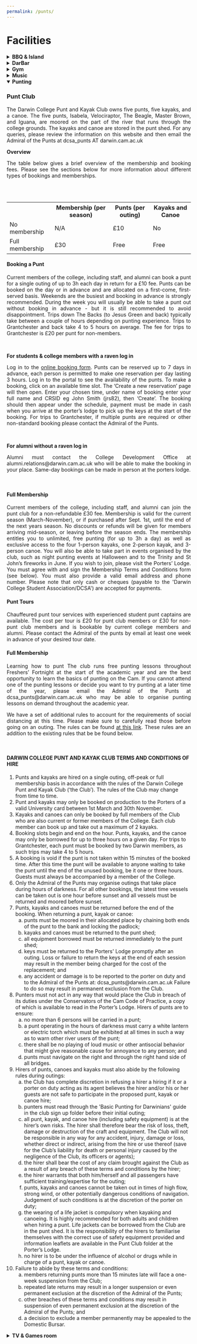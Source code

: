 ```yaml
---
permalink: /punts/
---
```

<!-- NOTE this is a dirty hack to make the /punts/ link expanded and viewable at the /punts/ link, by simply setting
the details option open in this case for the punts section - unfortunately there is no other easy way to do this
for these sections. I promise this is only case where I have done that -> see info-punts.txt -->

# Facilities

<!-- NB: Make sure you have an empty line after the closing </summary> tag, otherwise the markdown/code blocks won't show correctly. -->
<!-- NB: Make sure you have an empty line after the closing </details> tag if you have multiple collapsible sections. -->
<details>
  <summary><strong>BBQ & Island</strong></summary>

<h3>BBQ & Island</h3>

<p align="justify">
It is possible to book the small island in the college garden any time you want! There is also a BBQ setup which students are welcome to use. This area is very popular during the summer so be sure to book in advance.
</p>

<h4>Booking</h4>

<ul>
<li>Darwin college members may book the small Island and BBQ via the link at the bottom of the page. Make sure, you are aware of all terms and conditions by reading through this page first. </li>

<li>Alumni may book the small Island and BBQ via the Development Office.</li>

<li>External bookings (University Department or Society/Corporate Private Use - in either case booked by a Darwinian) must be done via the Domestic Bursar's Secretary to enquire about the availability of the BBQ and Island on your requested dates.<br> domestic.Email: bursars.secretary@darwin.cam.ac.uk</li>
</ul>

<strong>Read the Terms and Conditions below.</strong><br>

<p align="justify">
On the day of your booking, visit the Porter's Lodge to get the keys and sign the release form. Have fun, but please take care of our equipment! If you are found to have damaged anything, left rubbish, not cleaned the BBQ, or not put the BBQ away you risk having £50 added to your Darwin account.
</p>

<strong>Important Information</strong><br>
<ul>
<li>As the Organiser you will be held responsible for your events compliance with the Conditions of Use.</li>
<li>BBQs may only be held on the first island (the paved area left of the bridge).</li>
<li>Both the BBQ and island must be booked.</li>
<li>The BBQ has to be cleaned and locked up after the event.</li>
<li>The island must be cleaned after the event.</li>
<li>You will need to bring your own BBQ tools.</li>
<li>No external vendors/contractors are to be used on the Island.</li>
<li>Kitchens in student blocks must not be used for cleaning of, or cooking for, barbeques because of the fire risk.</li>
</ul>

<strong>Conditions of use for the BBQ</strong>
<ul>
<li>3-hour time slots can be booked.</li>
<li>The person who books the BBQ must be on the island at all times.</li>
<li>The maximum number of guests allowed on the island is 50. The organiser is responsible for ensuring that this number is not exceeded during their booking.</li>
<li>The island must be vacated before dark – even if this is earlier than 9pm.</li>
<li>Please note that you have to supply your own charcoal and matches and a rag to clean up the set.</li>
<li>Pick up black bin bags from the Porter's Lodge for your rubbish.</li>
<li>After the BBQ, please clean up the island and leave everything tidy. The ashes will be hot so leave the BBQ on the island to cool down (do not carry the hot BBQ over the bridge).</li>
<li>Remove all your rubbish from the island. This includes unused coal, empty bottles and cartons, leftover food etc. Put everything in the black bags. Please make sure you lock up the BBQ before you leave and return the key to the Porter’s Lodge.</li>
<li>The day following the BBQ, clean the BBQ - empty all the ash into a black bag and brush the set clean; wash the BBQ grid under the tap located outside the study centre door and dry with a clean rag. Do not empty charcoal into the drains.</li>
<li>If your booking immediately follows another, then you should leave the previous party’s hot coals in the BBQ and add your own as necessary. Note: it is the responsibility of the organiser of the last event of any given day to ensure the Island is cleared and the BBQ cleaned.</li>
<li>Let the Porters know you are finished. If there is a problem, you will be billed £50 to support the use of the BBQ.</li>
<li> Please note: Returning the key does not mean you will not be billed should there be a problem.</li>
<li> It is in your interest to report it to the Porter's Lodge if you find either the island or the BBQ dirty. Failure to do so may result in you being billed. If either the Island or the BBQ are not cleaned properly you will be billed.</li>
<li> If you find either the Island or the BBQ dirty when you arrive for your booking then it is in your interest to report this to the Porter’s Lodge. Failure to do so may result in you being held liable and a charge being made as detailed above.</li>
<li><strong>Please note that you will be held personally responsible for ensuring that:</strong></li>
<ul>
<li>Background music (e.g. a CD player) is only played at low volume.</li>
<li>Smoke machines are not used under any circumstances.</li>
<li>All garden or other furniture is returned to its original position after your booking.</li>
<li>Any BBQ equipment other than the DCSA BBQ is approved for use by the Clerk of Works before being used on the island; disposable BBQs are not acceptable.</li>
<li>Hog roasting spits or similar equipment are approved by the Clerk of Works before being used on the island.</li>
<li>Gazebos or anything similar are approved by the Clerk of Works before being used on the Island Kitchens in student blocks are not used for cleaning or cooking for BBQs because of the fire risk.</li>
<li>Have fun, but please take care of our equipment! If you are found to have damaged anything, you may be responsible for a hefty deposit, to be added to your Darwin account.</li>
</ul>
</ul>

<strong>Prices</strong><br>
Fellows and current members: Free<br>
Alumni: £30<br>
University Department or Society (booked through a Darwinian): £45<br>
Corporate Private Use (booked through a Darwinian): £90<br><br>

If you are ready to book, click on the link below, select a free time slot, click on "Add," select the Barbeque, click "Done" and then "Create."
<a href="http://dcsa.dar.cam.ac.uk/booked/Web/schedule.php?sid=3)">Here is the link</a> to accept these terms and conditions and book.

</details>


<details>
  <summary><strong>DarBar</strong></summary>

<h3>DarBar</h3>
<p align="justify">
Without doubt the best college bar in Cambridge, the student-run and operated DarBar offers a space every day from 9pm to unwind after a busy day or to celebrate the end of the week. It offers a wide selection of drinks - both alcoholic and not - and it caters for every taste.
</p>

<p align="justify">
Keeping prices low is the priority for the DarBar team, and regular promotions operate throughout the year. The newly-christened Secession Session runs every Monday and offers deals even when the UK parliament refuses to do so. Also popular are the regular themed whisky tastings, where DarBar invites an expert to guide us through the quagmire that is whisky.
</p>

<p align="justify">
The bar’s most popular event is the annual Oktoberfest, where the official Munich Oktoberfest beers are imported and served in Darwin steins alongside live German music, sausages, and schnitzel.
</p>

<p align="justify">
During Freshers’ Fortnight the bar will be hosting numerous events, including a Gin Night, Latin Party, Board Game Night, the annual Derek Scott Bar Games Night (named after our Head Porter), a pub quiz, International Beer Night, open mic night, and the biggest event of them all, the BOP.
</p>

<p align="justify">
The bar relies on the student body to open every night. If you would like to be part of helping run one of the best
parts of Darwin College student life or if you have any questions about the bar, please email the Bar Chair at dcsa_bar AT darwin.cam.ac.uk. Stay up to date with the latest updates by liking our <a href="https://www.facebook.com/darwincollegebar">facebook page</a>!
</p>
<br>

</details>


<details>
  <summary><strong>Gym</strong></summary>

<h3>Gym</h3>
<p align="justify">
Darwin offers access to a fitness room for primary or associated members of the college. The membership is free and allows you to use the gym at any time. In order to gain access to the gym for the first time you will be required to attend a gym induction, which will typically be offered during freshers’ week or can be individually arranged with your Sports & Societies officers (dcsa_sports AT darwin.ac.uk) throughout the year. This induction is important to familiarise yourself with the rules, ask any questions you might have, sign the health and safety form and finally activate your student card for access to the gym. Please respect the following rules and guidelines:
</p>

<strong>RULES</strong><br>
<p align="justify">
The maximum capacity of the gym s 5 people. Enter the CRSIDs of all users for booking.
If the ergs are in use, no more than two people may be doing weights.
The squat rack and ergs must not be used at the same time.
</p>

<strong>GUIDELINES</strong><br>
<p align="justify">
Please be considerate of sudden noises while others are using the gym.
Walk-in sessions are allowed, but priority is given to those who book in advance.
Please use spotters when lifting weights.
</p>

To book the gym please click <a href="https://docs.google.com/spreadsheets/d/1NftBMsqIXKTlc1neZrH6iAORzW65I7wwCAvXaxAbagU/edit?usp=sharing">here</a>.
<br>

</details>

<details>
  <summary><strong>Music</strong></summary>

<h3>Music at Darwin</h3>

<p align="justify">
The music society owns a wide range of equipment available for use by any Darwinian. These are stored in the Darwin College Bar Cellar. In there we have a drum kit, PA system, amps, a guitar, a bass, music stands - all sorts of goodies that we want you to make use of. If you think we’re missing something, we have money to buy stuff too!</p>

<p align="justify">
The college also has the Common Room for use as a rehearsal space. We have a blanket booking on Sundays, 12-7pm. If you would like to reserve a time-slot, get in touch with the committee, or come to a Jam (Weds 7-9pm).</p>

<p align="justify">
Finally we have 4 different pianos throughout the college. Please refer to the table below for info on where to find them and how/if to book. (Note: Keys for the rooms may be obtained from the Porters’ Lodge and must be returned before 11.30pm.)
</p>

<table style="width:100%">
  <tr>
    <th>Location</th>
    <th>Type</th>
    <th>Bookable</th>
  </tr>
  <tr>
    <td>TV room</td>
    <td>Upright</td>
    <td>Yes, <a href="http://dcsa.dar.cam.ac.uk/booked/Web/schedule.php?sid=2">here</a></td>
  </tr>
  <tr>
    <td>Dining Hall</td>
    <td>Grand</td>
    <td>Yes via domestic.bursars.secretary@darwin.cam.ac.uk</td>
  </tr>
  <tr>
    <td>Old library</td>
    <td>Electric (with headphones)</td>
    <td>Yes via domestic.bursars.secretary@darwin.cam.ac.uk</td>
  </tr>
  <tr>
    <td>Common room</td>
    <td>Upright</td>
    <td>No</td>
  </tr>
</table>

Music soc committee 2019-2020:<br>
Will Tebbutt (President): wct23 AT cam.ac.uk<br>
Hugh Ramsden (Treasurer): hor20 AT cam.ac.uk<br>
Felicity Hey (Choir): fh333 AT cam.ac.uk<br>

</details>

<details open>
  <summary><strong>Punting</strong></summary>


<h3>Punt Club</h3>

<p align="justify">
The Darwin College Punt and Kayak Club owns five punts, five kayaks, and a canoe. The five punts, Isabela, Velociraptor, The Beagle, Master Brown, and Iguana, are moored on the part of the river that runs through the college grounds. The kayaks and canoe are stored in the punt shed. For any queries, please review the information on this website and then email the Admiral of the Punts at dcsa_punts AT darwin.cam.ac.uk
</p>

<strong>Overview</strong><br>
<p align="justify">
The table below gives a brief overview of the membership and booking fees. Please see the sections below for more information about different types of bookings and memberships.
</p><br><br>

<table style="width:100%">
  <tr>
    <th></th>
    <th>Membership (per season)</th>
    <th>Punts (per outing)</th>
    <th>Kayaks and Canoe</th>
  </tr>
  <tr>
    <td>No membership</td>
    <td>N/A</td>
    <td>£10</td>
    <td>No</td>
  </tr>
  <tr>
    <td>Full membership</td>
    <td>£30</td>
    <td>Free</td>
    <td>Free</td>
  </tr>
</table>

<h4>Booking a Punt</h4>

<p align="justify">
Current members of the college, including staff, and alumni can book a punt for a single outing of up to 3h each day in return for a £10 fee. Punts can be booked on the day or in advance and are allocated on a first-come, first-served basis. Weekends are the busiest and booking in advance is strongly recommended. During the week you will usually be able to take a punt out without booking in advance - but it is still recommended to avoid disappointment.
Trips down The Backs (to Jesus Green and back) typically take between a couple of hours depending on punting experience. Trips to Grantchester and back take 4 to 5 hours on average. The fee for trips to Grantchester is £20 per punt for non-members.
</p><br>

<strong>For students & college members with a raven log in</strong><br>
<p align="justify">
Log in to the <a href="http://dcsa.dar.cam.ac.uk/booked/Web/">online booking form</a>.
Punts can be reserved up to 7 days in advance, each person is permitted to make one reservation per day lasting 3 hours. Log in to the portal to see the availability of the punts. To make a booking, click on an available time slot. The ‘Create a new reservation’ page will then open. Enter your chosen time, under name of booking enter your full name and CRSID eg John Smith (jrs82), then ‘Create’. The booking should then appear under the schedule, payment must be made in cash when you arrive at the porter’s lodge to pick up the keys at the start of the booking. For trips to Grantchester, if multiple punts are required or other non-standard booking please contact the Admiral of the Punts.
</p><br>

<strong>For alumni without a raven log in</strong><br>
<p align="justify">
Alumni must contact the College Development Office at alumni.relations@darwin.cam.ac.uk who will be able to make the booking in your place. Same-day bookings can be made in person at the porters lodge.
</p><br>

<h4>Full Membership</h4>
<p align="justify">
Current members of the college, including staff, and alumni can join the punt club for a non-refundable £30 fee. Membership is valid for the current season (March-November), or if purchased after Sept. 1st, until the end of the next years season. No discounts or refunds will be given for members arriving mid-season, or leaving before the season ends. The membership entitles you to unlimited, free punting (for up to 3h a day) as well as exclusive access to the four 1-person kayaks, one 2-person kayak, and 3-person canoe. You will also be able to take part in events organised by the club, such as night punting events at Halloween and to the Trinity and St John’s fireworks in June.
If you wish to join, please visit the Porters’ Lodge. You must agree with and sign the Membership Terms and Conditions form (see below). You must also provide a valid email address and phone number. Please note that only cash or cheques (payable to the 'Darwin College Student Association/DCSA') are accepted for payments.
</p>

<h4>Punt Tours</h4>
<p align="justify">
Chauffeured punt tour services with experienced student punt captains are available. The cost per tour is £20 for punt club members or £30 for non- punt club members and is bookable by current college members and alumni. Please contact the Admiral of the punts by email at least one week in advance of your desired tour date.
</p>

<h4>Full Membership</h4>
<p align="justify">
Learning how to punt
The club runs free punting lessons throughout Freshers’ Fortnight at the start of the academic year and are the best opportunity to learn the basics of punting on the Cam. If you cannot attend one of the punting lessons or decide you want to try punting at a later time of the year, please email the Admiral of the Punts at dcsa_punts@darwin.cam.ac.uk who may be able to organise punting lessons on demand throughout the academic year.
</p>

<p align="justify">
We have a set of additional rules to account for the requirements of social distancing at this time. Please make sure to carefully read those before going on an outing. The rules can be found <a href="https://docs.google.com/document/d/1fg2-xm324UhgNBxLlWvoqj9CeBMnYKDnykpsH9DZJIc/edit?usp=sharing">at this link</a>. These rules are an addition to the existing rules that be be found below.
</p>

<br>
<h4>DARWIN COLLEGE PUNT AND KAYAK CLUB TERMS AND CONDITIONS OF HIRE</h4>

<ol type="1">
  <li>Punts and kayaks are hired on a single outing, off-peak or full membership basis in accordance with the rules of the Darwin College Punt and Kayak Club (‘the Club’).  The rules of the Club may change from time to time.
  </li>

  <li>Punt and kayaks may only be booked on production to the Porters of a valid University card between 1st March and 30th November.
  </li>

  <li>Kayaks and canoes can only be booked by full members of the Club who are also current or former members of the College.  Each club member can book up and take out a maximum of 2 kayaks.
  </li>

  <li>Booking slots begin and end on the hour. Punts, kayaks, and the canoe may only be borrowed for up to three hours on a given day.  For trips to Grantchester, each punt must be booked by two Darwin members, as such trips may take 4 to 5 hours.
  </li>

  <li>
  A booking is void if the punt is not taken within 15 minutes of the booked time. After this time the punt will be available to anyone waiting to take the punt until the end of the unused booking, be it one or three hours.  Guests must always be accompanied by a member of the College.
  </li>

  <li>
  Only the Admiral of the Punts may organise outings that take place during hours of darkness.  For all other bookings, the latest time vessels can be taken out is one hour before sunset and all vessels must be returned and moored before sunset.
  </li>

  <li>
  Punts, kayaks and canoes must be returned before the end of the booking.  When returning a punt, kayak or canoe:
  <ol style="list-style-type: lower-alpha;" type="a">
      <li>punts must be moored in their allocated place by chaining both ends of the punt to the bank and locking the padlock;</li>
      <li>kayaks and canoes must be returned to the punt shed;</li>
      <li>all equipment borrowed must be returned immediately to the punt shed;</li>
      <li>keys must be returned to the Porters' Lodge promptly after an outing.  Loss or failure to return the keys at the end of each session may result in the member being charged for the cost of the replacement; and</li>
      <li>any accident or damage is to be reported to the porter on duty and to the Admiral of the Punts at: dcsa_punts@darwin.cam.ac.uk  Failure to do so may result in permanent exclusion from the Club.</li>
  </ol>
  </li>

  <li>Punters must not act in any way that would place the Club in breach of its duties under the Conservators of the Cam Code of Practice, a copy of which is available to read in the Porter’s Lodge.  Hirers of punts are to ensure:
  <ol style="list-style-type: lower-alpha;" type="a">
      <li>no more than 6 persons will be carried in a punt;</li>
      <li>a punt operating in the hours of darkness must carry a white lantern or electric torch which must be exhibited at
      all times in such a way as to warn other river users of the punt;</li>
      <li>there shall be no playing of loud music or other antisocial behavior that might give reasonable cause for
      annoyance to any person; and</li>
      <li>punts must navigate on the right and through the right hand side of all bridges.</li>
  </ol>
  </li>

  <li>
  Hirers of punts, canoes and kayaks must also abide by the following rules during outings:
  <ol style="list-style-type: lower-alpha;" type="a">
      <li>the Club has complete discretion in refusing a hirer a hiring if it or a porter on duty acting as its agent believes the hirer and/or his or her guests are not safe to participate in the proposed punt, kayak or canoe hire;
      </li>
      <li>punters must read through the 'Basic Punting for Darwinians' guide in the club sign up folder before their initial
      outing;</li>
      <li>all punt, kayak, and canoe hire (including safety equipment) is at the hirer’s own risks.  The hirer shall
      therefore bear the risk of loss, theft, damage or destruction of the craft and equipment.  The Club will not be
      responsible in any way for any accident, injury, damage or loss, whether direct or indirect, arising from the hire or
      use thereof (save for the Club’s liability for death or personal injury caused by the negligence of the Club, its
      officers or agents);</li>
      <li>the hirer shall bear the cost of any claim brought against the Club as a result of any breach of these terms and
      conditions by the hirer;</li>
      <li>the hirer warrants that both him/herself and all passengers have sufficient training/expertise for the
      outing;</li>
      <li>punts, kayaks and canoes cannot be taken out in times of high flow, strong wind, or other potentially dangerous
      conditions of navigation. Judgement of such conditions is at the discretion of the porter on duty;</li>
      <li>the wearing of a life jacket is compulsory when kayaking and canoeing.  It is highly recommended for both adults
      and children when hiring a punt. Life jackets can be borrowed from the Club are in the punt shed.  It is the
      responsibility of the hirers to familiarise themselves with the correct use of safety equipment provided and
      information leaflets are available in the Punt Club folder at the Porter’s Lodge. </li>
      <li>no hirer is to be under the influence of alcohol or drugs while in charge of a punt, kayak or canoe.</li>
  </ol>
  </li>

  <li>
    Failure to abide by these terms and conditions:
  <ol style="list-style-type: lower-alpha;" type="a">
      <li>members returning punts more than 15 minutes late will face a one-week suspension from the Club;</li>
      <li>repeated late returns may result in a longer suspension or even permanent exclusion at the discretion of the
      Admiral of the Punts;</li>
      <li>other breaches of these terms and conditions may result in suspension of even permanent exclusion at the
      discretion of the Admiral of the Punts; and</li>
      <li>a decision to exclude a member permanently may be appealed to the Domestic Bursar.</li>
  </ol>
  </li>
</ol>

</details>


<details>
  <summary><strong>TV & Games room</strong></summary>

<h3>TV & Games room</h3>

<p align="justify">
The TV room has a TV, DVD player, PS3, Nintendo Switch and a karaoke machine, and you can also stream directly from your laptop. The college also holds a TV license for the TV room, allowing you to watch your favourite television shows.
</p>

<p align="justify">
The TV Room is a flexible, multi-use space that also supports activities such as music practice sessions, fitness classes, lectures, and more. Microphones and games are stored in the cupboard on the right side of the room and can be accessed with the TV room keys kept at the porters lodge. Keys can only be taken if a booking has been made.
The Darwin Library also has a DVD library - please contact the library to join and borrow DVDs.
</p>

<h4>Keys</h4>
<ul>
<li>The Darwin TV room can be accessed using your Darwin front door key.</li>
<li>The keys to open to the media cabinet and the cupboard in the TV room are kept with the porters.</li>
</ul>

<h4>Bookings</h4>
Bookings can be done through the <a href="http://dcsa.dar.cam.ac.uk/booked/Web/schedule.php?sid=5">room booking system</a> (you will need to sign in using your Raven ID)

Bookings should not <strong>last over three hours</strong> and are not usually taken more than two weeks in advance. Bookings over three hours, done more than two weeks in advance, or recurrent (i.e. every week at the same day and time) can be done via the DCSA secretary (dcsa_secretary AT darwin.cam.ac.uk). Any other questions about using the room should also be directed to the DCSA secretary.

</h4>External bookings</h4>
Bookings can be made by non-Darwin societies, but are subject to a £30 charge. Please email dcsa_secretary@darwin.cam.ac.uk to arrange the booking and payment. These should be made at least 48 hours in advance and the secretary will try to confirm them by putting them on the calendar.

<h4>Using the TV Room</h4>
To use the TV room’s media facilities:
<ul>
<li>Turn on the projector (BENQ remote control)</li>
<li>Turn on Yahama Sound Amplifier (Yahama remote control)</li>
<li>Select correct HDMI (either using the remote or turn the left (input) knob on the Yahama machine (the one at the bottom of the cupboard)</li>
<li>HMDI</li>
<ul>
<li>HDMI1: Loose HMDI cable</li>
<li>HMDI2: Switch</li>
<li>AUDIO1: AUX cable</li>
<li>NEED TO CHECK REMAINING HDMI PORTS SITUATION</li>
</ul>
</ul>

</details>

